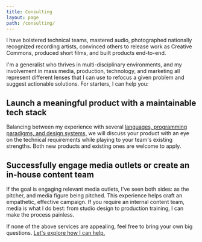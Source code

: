 ```yaml
---
title: Consulting
layout: page
path: /consulting/
---
```

I have bolstered technical teams, mastered audio, photographed nationally
recognized recording artists, convinced others to release work as Creative
Commons, produced short films, and built products end-to-end.

I'm a generalist who thrives in multi-disciplinary environments, and my
involvement in mass media, production, technology, and marketing all represent different
lenses that I can use to refocus a given problem and suggest actionable solutions.
For starters, I can help you:

## Launch a meaningful product with a maintainable tech stack

Balancing between my experience with several
[languages, programming paradigms, and design systems,](/about/) we will
discuss your product with an eye on the technical requirements while playing to
your team's existing strengths. Both new products and existing ones are welcome
to apply.
<script async src="//pagead2.googlesyndication.com/pagead/js/adsbygoogle.js"></script>
<ins class="adsbygoogle"
     style="display:block; text-align:center;"
     data-ad-layout="in-article"
     data-ad-format="fluid"
     data-ad-client="ca-pub-2222008371700158"
     data-ad-slot="6074071537"></ins>
<script>
     (adsbygoogle = window.adsbygoogle || []).push({});
</script>
## Successfully engage media outlets or create an in-house content team

If the goal is engaging relevant media outlets, I've seen both sides: as the
pitcher, and media figure being pitched. This experience helps craft an
empathetic, effective campaign. If you require an internal content team, media
is what I do best: from studio design to production training, I can make the
process painless.

If none of the above services are appealing, feel free to bring your own big
questions. [Let's explore how I can help.](/contact)
